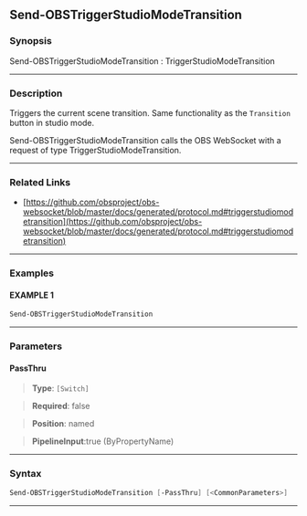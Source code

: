 Send-OBSTriggerStudioModeTransition
-----------------------------------
### Synopsis
Send-OBSTriggerStudioModeTransition : TriggerStudioModeTransition

---
### Description

Triggers the current scene transition. Same functionality as the `Transition` button in studio mode.


Send-OBSTriggerStudioModeTransition calls the OBS WebSocket with a request of type TriggerStudioModeTransition.

---
### Related Links
* [https://github.com/obsproject/obs-websocket/blob/master/docs/generated/protocol.md#triggerstudiomodetransition](https://github.com/obsproject/obs-websocket/blob/master/docs/generated/protocol.md#triggerstudiomodetransition)



---
### Examples
#### EXAMPLE 1
```PowerShell
Send-OBSTriggerStudioModeTransition
```

---
### Parameters
#### **PassThru**

> **Type**: ```[Switch]```

> **Required**: false

> **Position**: named

> **PipelineInput**:true (ByPropertyName)



---
### Syntax
```PowerShell
Send-OBSTriggerStudioModeTransition [-PassThru] [<CommonParameters>]
```
---
